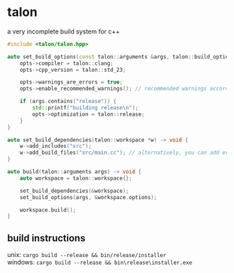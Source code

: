 # talon
a very incomplete build system for c++

```c++
#include <talon/talon.hpp>

auto set_build_options(const talon::arguments &args, talon::build_options *opts) -> void {
    opts->compiler = talon::clang;
    opts->cpp_version = talon::std_23;

    opts->warnings_are_errors = true;
    opts->enable_recommended_warnings(); // recommended warnings according to cppbestpractices

    if (args.contains("release")) {
        std::printf("building release\n");
        opts->optimization = talon::release;
    }
}

auto set_build_dependencies(talon::workspace *w) -> void {
    w->add_includes("src");
    w->add_build_files("src/main.cc"); // alternatively, you can add every impl file in a specified folder: w->add_all_build_files("src");
}

auto build(talon::arguments args) -> void {
    auto workspace = talon::workspace{};

    set_build_dependencies(&workspace);
    set_build_options(args, &workspace.options);

    workspace.build();
}
```

## build instructions
unix: ```cargo build --release && bin/release/installer```\
windows: ```cargo build --release && bin\release\installer.exe```

